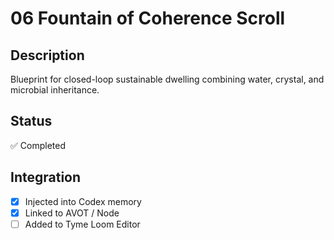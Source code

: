 # 06 Fountain of Coherence Scroll

## Description
Blueprint for closed-loop sustainable dwelling combining water, crystal, and microbial inheritance.

## Status
✅ Completed

## Integration
- [x] Injected into Codex memory
- [x] Linked to AVOT / Node
- [ ] Added to Tyme Loom Editor